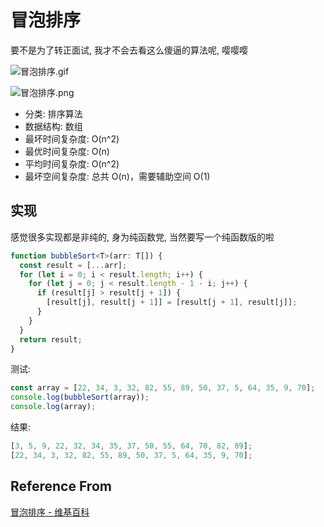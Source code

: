 # 冒泡排序

要不是为了转正面试, 我才不会去看这么傻逼的算法呢, 嘤嘤嘤

![冒泡排序.gif](https://upload.wikimedia.org/wikipedia/commons/3/37/Bubble_sort_animation.gif)

![冒泡排序.png](https://upload.wikimedia.org/wikipedia/commons/thumb/8/83/Bubblesort-edited-color.svg/512px-Bubblesort-edited-color.svg.png)

- 分类: 排序算法
- 数据结构: 数组
- 最坏时间复杂度: O(n^2)
- 最优时间复杂度: O(n)
- 平均时间复杂度: O(n^2)
- 最坏空间复杂度: 总共 O(n)，需要辅助空间 O(1)

## 实现

感觉很多实现都是非纯的, 身为纯函数党, 当然要写一个纯函数版的啦

```typescript
function bubbleSort<T>(arr: T[]) {
  const result = [...arr];
  for (let i = 0; i < result.length; i++) {
    for (let j = 0; j < result.length - 1 - i; j++) {
      if (result[j] > result[j + 1]) {
        [result[j], result[j + 1]] = [result[j + 1], result[j]];
      }
    }
  }
  return result;
}
```

测试:

```typescript
const array = [22, 34, 3, 32, 82, 55, 89, 50, 37, 5, 64, 35, 9, 70];
console.log(bubbleSort(array));
console.log(array);
```

结果:

```js
[3, 5, 9, 22, 32, 34, 35, 37, 50, 55, 64, 70, 82, 89];
[22, 34, 3, 32, 82, 55, 89, 50, 37, 5, 64, 35, 9, 70];
```

## Reference From

[冒泡排序 - 维基百科](https://zh.wikipedia.org/wiki/%E5%86%92%E6%B3%A1%E6%8E%92%E5%BA%8F)
